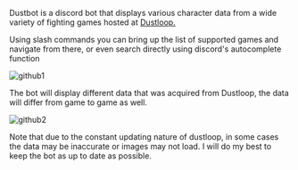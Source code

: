 Dustbot is a discord bot that displays various character data from a wide variety of fighting games hosted at <a href="https://www.dustloop.com/wiki/index.php?title=Main_Page">Dustloop.</a>

Using slash commands you can bring up the list of supported games and navigate from there, or even search directly using discord's autocomplete function

![github1](https://user-images.githubusercontent.com/81108459/179314434-825dfffd-9d57-4569-bfde-f4b76faa9c82.png)

The bot will display different data that was acquired from Dustloop, the data will differ from game to game as well.


![github2](https://user-images.githubusercontent.com/81108459/179314642-3eb9d59f-a16c-44ee-a1dc-63ee72618c50.png)

Note that due to the constant updating nature of dustloop, in some cases the data may be inaccurate or images may not load. I will do my best to keep the bot as up to date as possible.
